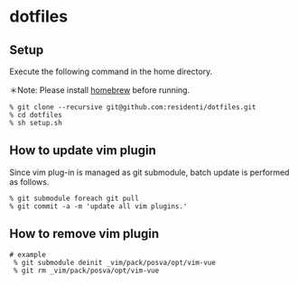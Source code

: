 # dotfiles

## Setup
Execute the following command in the home directory.

＊Note: Please install [homebrew](https://brew.sh/index_ja) before running.

```
% git clone --recursive git@github.com:residenti/dotfiles.git
% cd dotfiles
% sh setup.sh
```

## How to update vim plugin
Since vim plug-in is managed as git submodule, batch update is performed as follows.

```
% git submodule foreach git pull
% git commit -a -m 'update all vim plugins.'
```

## How to remove vim plugin
```
# example
 % git submodule deinit _vim/pack/posva/opt/vim-vue
 % git rm _vim/pack/posva/opt/vim-vue
```
